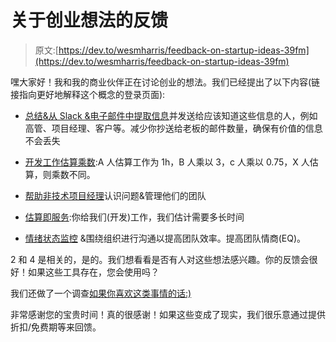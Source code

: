 # 关于创业想法的反馈

> 原文:[https://dev.to/wesmharris/feedback-on-startup-ideas-39fm](https://dev.to/wesmharris/feedback-on-startup-ideas-39fm)

嘿大家好！我和我的商业伙伴正在讨论创业的想法。我们已经提出了以下内容(链接指向更好地解释这个概念的登录页面):

*   [总结&从 Slack &电子邮件中提取信息](https://summarize.withcomb.com/)并发送给应该知道这些信息的人，例如高管、项目经理、客户等。减少你抄送给老板的邮件数量，确保有价值的信息不会丢失

*   [开发工作估算乘数](https://multiplier.withcomb.com/):A 人估算工作为 1h，B 人乘以 3，c 人乘以 0.75，X 人估算，则乘数不同。

*   [帮助非技术项目经理](https://non-technical.withcomb.com/)认识问题&管理他们的团队

*   [估算即服务](https://estimation.withcomb.com/):你给我们(开发)工作，我们估计需要多长时间

*   [情绪状态监控](https://emotions.withcomb.com/) &围绕组织进行沟通以提高团队效率。提高团队情商(EQ)。

2 和 4 是相关的，是的。我们想看看是否有人对这些想法感兴趣。你的反馈会很好！如果这些工具存在，您会使用吗？

我们还做了一个调查[如果你喜欢这类事情的话:)](https://forms.gle/BTvNdrmCWGgYyf4W6)

非常感谢您的宝贵时间！真的很感谢！如果这些变成了现实，我们很乐意通过提供折扣/免费期等来回馈。